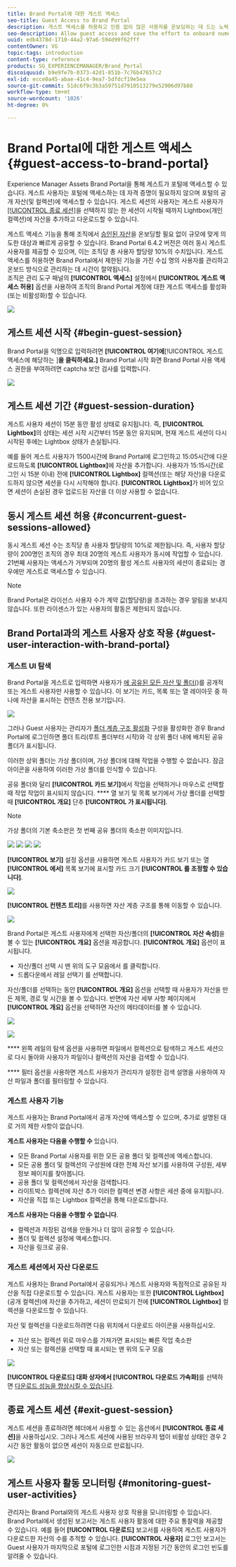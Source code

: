 ```yaml
---
title: Brand Portal에 대한 게스트 액세스
seo-title: Guest Access to Brand Portal
description: 게스트 액세스를 허용하고 인증 없이 많은 사용자를 온보딩하는 데 드는 노력을 절약할 수 있습니다.
seo-description: Allow guest access and save the effort to onboard numerous users without authentication.
uuid: edb4378d-1710-44a2-97a6-594d99f62fff
contentOwner: VG
topic-tags: introduction
content-type: reference
products: SG_EXPERIENCEMANAGER/Brand_Portal
discoiquuid: b9e9fe7b-0373-42d1-851b-7c76b47657c2
exl-id: ecce0a45-abae-41c4-9ea7-5dfdcf19e5ea
source-git-commit: 51dc6f9c3b3a59751d7910513279e52906d97b88
workflow-type: tm+mt
source-wordcount: '1026'
ht-degree: 0%

---
```


# Brand Portal에 대한 게스트 액세스 {#guest-access-to-brand-portal}

Experience Manager Assets Brand Portal을 통해 게스트가 포털에 액세스할 수 있습니다. 게스트 사용자는 포털에 액세스하는 데 자격 증명이 필요하지 않으며 포털의 공개 자산(및 컬렉션)에 액세스할 수 있습니다. 게스트 세션의 사용자는 게스트 사용자가 [[!UICONTROL 종료 세션]](#exit-guest-session)을 선택하지 않는 한 세션이 시작될 때까지 Lightbox(개인 컬렉션)에 자산을 추가하고 다운로드할 수 있습니다.

게스트 액세스 기능을 통해 조직에서 [승인된 자산](../using/brand-portal-sharing-folders.md#how-to-share-folders)을 온보딩할 필요 없이 규모에 맞게 의도한 대상과 빠르게 공유할 수 있습니다. Brand Portal 6.4.2 버전은 여러 동시 게스트 사용자를 제공할 수 있으며, 이는 조직당 총 사용자 할당량 10%의 수치입니다. 게스트 액세스를 허용하면 Brand Portal에서 제한된 기능을 가진 수십 명의 사용자를 관리하고 온보드 방식으로 관리하는 데 시간이 절약됩니다.\
조직은 관리 도구 패널의 **[!UICONTROL 액세스]** 설정에서 **[!UICONTROL 게스트 액세스 허용]** 옵션을 사용하여 조직의 Brand Portal 계정에 대한 게스트 액세스를 활성화(또는 비활성화)할 수 있습니다.

<!--
Comment Type: annotation
Last Modified By: mgulati
Last Modified Date: 2018-08-17T10:42:59.879-0400
Removed the first para: "AEM Assets Brand Portal allows public users to enter the portal anonymously and have restricted access to the allowed public resources as guests. Organization users with guest role need not seek access and authentication from administrators."
-->

![](assets/enable-guest-access.png)

## 게스트 세션 시작 {#begin-guest-session}

Brand Portal을 익명으로 입력하려면 **[!UICONTROL 여기에**[!UICONTROL &#x200B;게스트 액세스에 해당하는 ]**을 클릭하세요.]** Brand Portal 시작 화면 Brand Portal 사용 액세스 권한을 부여하려면 captcha 보안 검사를 입력합니다.

![](assets/bp-login-screen.png)

## 게스트 세션 기간 {#guest-session-duration}


게스트 사용자 세션이 15분 동안 활성 상태로 유지됩니다.
즉, **[!UICONTROL Lightbox]**&#x200B;의 상태는 세션 시작 시간부터 15분 동안 유지되며, 현재 게스트 세션이 다시 시작된 후에는 Lightbox 상태가 손실됩니다.

예를 들어 게스트 사용자가 1500시간에 Brand Portal에 로그인하고 15:05시간에 다운로드하도록 **[!UICONTROL Lightbox]**&#x200B;에 자산을 추가합니다. 사용자가 15:15시간(로그인 시 15분 이내) 전에 **[!UICONTROL Lightbox]** 컬렉션(또는 해당 자산)을 다운로드하지 않으면 세션을 다시 시작해야 합니다. **[!UICONTROL Lightbox]**&#x200B;가 비어 있으면 세션이 손실된 경우 업로드된 자산을 더 이상 사용할 수 없습니다.

## 동시 게스트 세션 허용 {#concurrent-guest-sessions-allowed}

동시 게스트 세션 수는 조직당 총 사용자 할당량의 10%로 제한됩니다. 즉, 사용자 할당량이 200명인 조직의 경우 최대 20명의 게스트 사용자가 동시에 작업할 수 있습니다. 21번째 사용자는 액세스가 거부되며 20명의 활성 게스트 사용자의 세션이 종료되는 경우에만 게스트로 액세스할 수 있습니다.

>[!NOTE]
>
>Brand Portal은 라이선스 사용자 수가 계약 값(할당량)을 초과하는 경우 알림을 보내지 않습니다. 또한 라이센스가 있는 사용자의 활동은 제한되지 않습니다.

## Brand Portal과의 게스트 사용자 상호 작용 {#guest-user-interaction-with-brand-portal}

### 게스트 UI 탐색

Brand Portal을 게스트로 입력하면 사용자가 [에 공유된 모든 자산 및 폴더(](../using/brand-portal-sharing-folders.md#sharefolders))를 공개적 또는 게스트 사용자만 사용할 수 있습니다. 이 보기는 카드, 목록 또는 열 레이아웃 중 하나에 자산을 표시하는 컨텐츠 전용 보기입니다.

![](assets/disabled-folder-hierarchy1.png)

그러나 Guest 사용자는 관리자가 [폴더 계층 구조 활성화](../using/brand-portal-general-configuration.md#main-pars-header-1621071021) 구성을 활성화한 경우 Brand Portal에 로그인하면 폴더 트리(루트 폴더부터 시작)와 각 상위 폴더 내에 배치된 공유 폴더가 표시됩니다.

이러한 상위 폴더는 가상 폴더이며, 가상 폴더에 대해 작업을 수행할 수 없습니다. 잠금 아이콘을 사용하여 이러한 가상 폴더를 인식할 수 있습니다.

공유 폴더와 달리 **[!UICONTROL 카드 보기]**&#x200B;에서 작업을 선택하거나 마우스로 선택할 때 작업 작업이 표시되지 않습니다. **** 열 보기 및 목록 보기에서 가상 폴더를 선택할 때  **[!UICONTROL 개요]** 단추 **[!UICONTROL 가 표시됩니다]**.

>[!NOTE]
>
>가상 폴더의 기본 축소판은 첫 번째 공유 폴더의 축소판 이미지입니다.

![](assets/enabled-hierarchy1.png) ![](assets/hierarchy1-nonadmin.png) ![](assets/hierarchy-nonadmin.png) ![](assets/hierarchy2-nonadmin.png)

**[!UICONTROL 보기]** 설정 옵션을 사용하면 게스트 사용자가 카드 보기 또는 열 **[!UICONTROL 에서]** 목록 보기에 표시할 카드 크기 **[!UICONTROL 를 조정할 수 있습니다]**.

![](assets/nav-guest-user.png)

**[!UICONTROL 컨텐츠 트리]**&#x200B;를 사용하면 자산 계층 구조를 통해 이동할 수 있습니다.

![](assets/guest-login-ui.png)

Brand Portal은 게스트 사용자에게 선택한 자산/폴더의 **[!UICONTROL 자산 속성]**&#x200B;을 볼 수 있는 **[!UICONTROL 개요]** 옵션을 제공합니다. **[!UICONTROL 개요]** 옵션이 표시됩니다.

* 자산/폴더 선택 시 맨 위의 도구 모음에서 를 클릭합니다.
* 드롭다운에서 레일 선택기 를 선택합니다.

자산/폴더를 선택하는 동안 **[!UICONTROL 개요]** 옵션을 선택할 때 사용자가 자산을 만든 제목, 경로 및 시간을 볼 수 있습니다. 반면에 자산 세부 사항 페이지에서 **[!UICONTROL 개요]** 옵션을 선택하면 자산의 메타데이터를 볼 수 있습니다.

![](assets/overview-option-1.png)

![](assets/overview-rail-selector-1.png)

**** 왼쪽 레일의 탐색 옵션을 사용하면 파일에서 컬렉션으로 탐색하고 게스트 세션으로 다시 돌아와 사용자가 파일이나 컬렉션의 자산을 검색할 수 있습니다.

**** 필터 옵션을 사용하면 게스트 사용자가 관리자가 설정한 검색 설명을 사용하여 자산 파일과 폴더를 필터링할 수 있습니다.

### 게스트 사용자 기능

게스트 사용자는 Brand Portal에서 공개 자산에 액세스할 수 있으며, 추가로 설명된 대로 거의 제한 사항이 없습니다.

**게스트 사용자는 다음을 수행할 수** 있습니다.

* 모든 Brand Portal 사용자를 위한 모든 공용 폴더 및 컬렉션에 액세스합니다.
* 모든 공용 폴더 및 컬렉션의 구성원에 대한 전체 자산 보기를 사용하여 구성원, 세부 정보 페이지를 찾아봅니다.
* 공용 폴더 및 컬렉션에서 자산을 검색합니다.
* 라이트박스 컬렉션에 자산 추가 이러한 컬렉션 변경 사항은 세션 중에 유지됩니다.
* 자산을 직접 또는 Lightbox 컬렉션을 통해 다운로드합니다.

**게스트 사용자는 다음을 수행할 수 없습니다**.

* 컬렉션과 저장된 검색을 만들거나 더 많이 공유할 수 있습니다.
* 폴더 및 컬렉션 설정에 액세스합니다.
* 자산을 링크로 공유.

### 게스트 세션에서 자산 다운로드

게스트 사용자는 Brand Portal에서 공유되거나 게스트 사용자와 독점적으로 공유된 자산을 직접 다운로드할 수 있습니다. 게스트 사용자는 또한 **[!UICONTROL Lightbox]**(공개 컬렉션)에 자산을 추가하고, 세션이 만료되기 전에 **[!UICONTROL Lightbox]** 컬렉션을 다운로드할 수 있습니다.

자산 및 컬렉션을 다운로드하려면 다음 위치에서 다운로드 아이콘을 사용하십시오.

* 자산 또는 컬렉션 위로 마우스를 가져가면 표시되는 빠른 작업 축소판
* 자산 또는 컬렉션을 선택할 때 표시되는 맨 위의 도구 모음

![](assets/download-on-guest.png)

**[!UICONTROL 다운로드] 대화 상자에서 [!UICONTROL 다운로드 가속화]**&#x200B;를 선택하면 [다운로드 성능을 향상시킬 수 있습니다](../using/accelerated-download.md).

## 종료 게스트 세션 {#exit-guest-session}

게스트 세션을 종료하려면 헤더에서 사용할 수 있는 옵션에서 **[!UICONTROL 종료 세션]**&#x200B;을 사용하십시오. 그러나 게스트 세션에 사용된 브라우저 탭이 비활성 상태인 경우 2시간 동안 활동이 없으면 세션이 자동으로 만료됩니다.

![](assets/end-guest-session.png)

## 게스트 사용자 활동 모니터링 {#monitoring-guest-user-activities}

관리자는 Brand Portal와의 게스트 사용자 상호 작용을 모니터링할 수 있습니다. Brand Portal에서 생성된 보고서는 게스트 사용자 활동에 대한 주요 통찰력을 제공할 수 있습니다. 예를 들어 **[!UICONTROL 다운로드]** 보고서를 사용하여 게스트 사용자가 다운로드한 자산의 수를 추적할 수 있습니다. **[!UICONTROL 사용자]** 로그인 보고서는 Guest 사용자가 마지막으로 포털에 로그인한 시점과 지정된 기간 동안의 로그인 빈도를 알려줄 수 있습니다.
